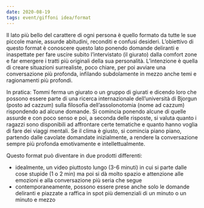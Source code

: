 ```yaml
---
date: 2020-08-19
tags: event/giffoni idea/format
---
```

Il lato più bello del carattere di ogni persona è quello formato da tutte le sue piccole manie, assurde abitudini, reconditi e confusi desideri. L’obiettivo di questo format è conoscere questo lato ponendo domande deliranti e inaspettate per fare uscire subito l’intervistato (il giurato) dalla comfort zone e far emergere i tratti più originali della sua personalità. L’intenzione è quella di creare situazioni surrealiste, poco chiare, per poi avviare una conversazione più profonda, infilando subdolamente in mezzo anche temi e ragionamenti più profondi.

In pratica: Tommi ferma un giurato o un gruppo di giurati e dicendo loro che possono essere parte di una ricerca internazionale dell’università di Bjorgun (posto ad cazzum) sulla filosofia dell’assolonotomia (nome ad cazzum) rispondendo ad alcune domande. Si comincia ponendo alcune di quelle assurde e con poco senso e poi, a seconda delle risposte, si valuta quanto i ragazzi sono disponibili ad affrontare certe tematiche e quanto hanno voglia di fare dei viaggi mentali. Se il clima è giusto, si comincia piano piano, partendo dalle cavolate domandate inizialmente, a rendere la conversazione sempre più profonda emotivamente e intellettualmente.

Questo format può diventare in due prodotti differenti:
- idealmente, un video piuttosto lungo (3-6 minuti) in cui si parte dalle cose stupide (1 o 2 min) ma poi si dà molto spazio e attenzione alle emozioni e alla conversazione più seria che segue
- contemporaneamente, possono essere prese anche solo le domande deliranti e piazzate a raffica in spot più demenziali di un minuto o un minuto e mezzo

